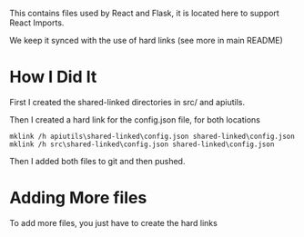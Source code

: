 This contains files used by React and Flask, it is located here to support React Imports.

We keep it synced with the use of hard links (see more in main README)

# How I Did It
First I created the shared-linked directories in src/ and apiutils.

Then I created a hard link for the config.json file, for both locations
```
mklink /h apiutils\shared-linked\config.json shared-linked\config.json
mklink /h src\shared-linked\config.json shared-linked\config.json
```

Then I added both files to git and then pushed.

# Adding More files
To add more files, you just have to create the hard links